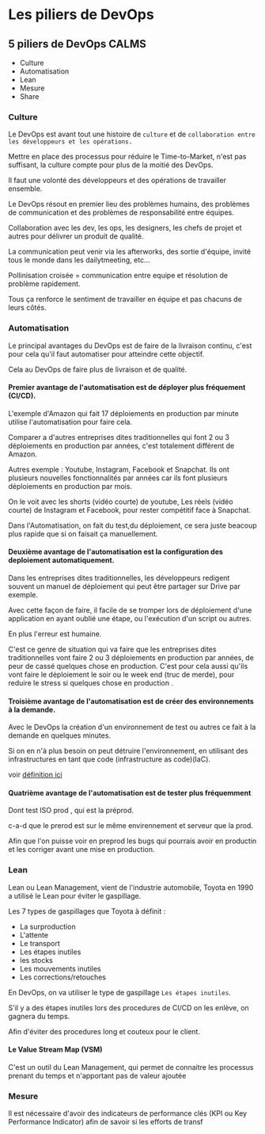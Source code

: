 # Les piliers de DevOps

## 5 piliers de DevOps CALMS

- Culture
- Automatisation
- Lean
- Mesure
- Share

### Culture

Le DevOps est avant tout une histoire de `culture` et de `collaboration entre les développeurs et les opérations.`

Mettre en place des processus pour réduire le Time-to-Market, n'est pas suffisant, la culture compte pour plus de la moitié des DevOps.

Il faut une volonté des développeurs et des opérations de travailler ensemble.

Le DevOps résout en premier lieu des problèmes humains, des problèmes de communication et des problèmes de responsabilité entre équipes.

Collaboration avec les dev, les ops, les designers, les chefs de projet et autres pour délivrer un produit de qualité.

La communication peut venir via les afterworks, des sortie d'équipe, invité tous le monde dans les dailytmeeting, etc...

Pollinisation croisée = communication entre equipe et résolution de problème rapidement.

Tous ça renforce le sentiment de travailler en équipe et pas chacuns de leurs côtés.

### Automatisation

Le principal avantages du DevOps est de faire de la livraison continu, c'est pour cela qu'il faut automatiser pour atteindre cette objectif.

Cela au DevOps de faire plus de livraison et de qualité.

#### Premier avantage de l'automatisation est de déployer plus fréquement (CI/CD).

L'exemple d'Amazon qui fait 17 déploiements en production par minute utilise l'automatisation pour faire cela.

Comparer a d'autres entreprises dites traditionnelles qui font 2 ou 3 déploiements en production par années, c'est totalement différent de Amazon.

Autres exemple : Youtube, Instagram, Facebook et Snapchat. Ils ont plusieurs nouvelles fonctionnalités par années car ils font plusieurs déploiements en production par mois.

On le voit avec les shorts (vidéo courte) de youtube, Les réels (vidéo courte) de Instagram et Facebook, pour rester compétitif face à Snapchat.

Dans l'Automatisation, on fait du test,du déploiement, ce sera juste beacoup plus rapide que si on faisait ça manuellement.

#### Deuxième avantage de l'automatisation est la configuration des deploiement automatiquement.

Dans les entreprises dites traditionnelles, les développeurs redigent souvent un manuel de déploiement qui peut être partager sur Drive par exemple.

Avec cette façon de faire, il facile de se tromper lors de déploiement d'une application en ayant oublié une étape, ou l'exécution d'un script ou autres. 

En plus l'erreur est humaine.

C'est ce genre de situation qui va faire que les entreprises dites traditionnelles vont faire 2 ou 3 déploiements en production par années, de peur de cassé quelques chose en production. C'est pour cela aussi qu'ils vont faire le déploiement le soir ou le week end (truc de merde), pour reduire le stress si quelques chose en production .

#### Troisième avantage de l'automatisation est de créer des environnements à la demande.

Avec le DevOps la création d'un environnement de test ou autres ce fait à la demande en quelques minutes.

Si on en n'à plus besoin on peut détruire l'environnement, en utilisant des infrastructures en tant que code (infrastructure as code)(IaC).

voir [définition ici](https://learn.microsoft.com/fr-fr/devops/deliver/what-is-infrastructure-as-code)

#### Quatrième avantage de l'automatisation est de tester plus fréquemment

Dont test ISO prod , qui est la préprod.

c-a-d que le prerod est sur le même envirennement et serveur que la prod.

Afin que l'on puisse voir en preprod les bugs qui pourrais avoir en productin et les corriger avant une mise en production.

### Lean

Lean ou Lean Management, vient de l'industrie automobile, Toyota en 1990 a utilisé le Lean pour éviter le gaspillage.

Les 7 types de gaspillages que Toyota à définit :

- La surproduction
- L'attente
- Le transport
- Les étapes inutiles
- les stocks
- Les mouvements inutiles
- Les corrections/retouches

En DevOps, on va utiliser le type de gaspillage `Les étapes inutiles`.

S'il y a des étapes inutiles lors des procedures de CI/CD on les enlève, on gagnera du temps.

Afin d'éviter des procedures long et couteux pour le client.

#### Le Value Stream Map (VSM)

C'est un outil du Lean Management, qui permet de connaitre les processus prenant du temps et n'apportant pas de valeur ajoutée

### Mesure

Il est nécessaire d'avoir des indicateurs de performance clés (KPI ou Key Performance Indicator) afin de savoir si les efforts de transf